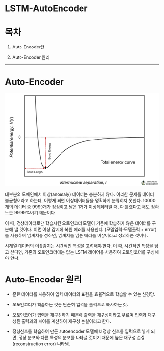 # LSTM-AutoEncoder

# 목차

1. Auto-Encoder란

2. Auto-Encoder 원리

---

# Auto-Encoder

![Example instance](https://github.com/bloodmage1/protein-protein/blob/main/Energy_curve.png)

대부분의 도메인에서 이상(anomaly) 데이터는 충분하지 않다. 이러한 문제를 데이터 불균형이라고 하는데, 이렇게 되면 이상데이터들을 명확하게 분류하지 못한다. 10000개의 데이터 중 9999개가 정상이고 남은 1개가 이상데이터일 때, 다 틀렸다고 해도 정확도는 99.99%이기 때문이다

이 때, 정상데이터로만 학습시킨 오토인코더 모델이 기존에 학습하지 않은 데이터를 구분해 낼 것이다. 이런 이상 감지에 복원 에러를 사용한다. (모델입력-모델출력 = error)를 사용하여 임계치를 정하면, 임계치를 넘는 에러를 이상이라고 정의하는 것이다.

시계열 데이터의 이상감지는 시간적인 특성을 고려해야 한다. 이 때, 시간적인 특성을 담고 싶다면, 기존의 오토인코더에는 없는 LSTM 레이어를 사용하여 오토인코더를 구성해야 한다.

# Auto-Encoder 원리

- 훈련 데이터를 사용하여 입력 데이터의 표현을 효율적으로 학습할 수 있는 신경망.
  
- 오토인코더가 학습하는 것은 단순히 입력을 출력으로 복사하는 것.
- 오토인코더가 입력을 재구성하기 때문에 출력을 재구성이라고 부르며 입력과 재구성된 출력과의 차이를 계산하여 재구성 손실이라고 한다.
- 정상신호를 학습하여 만든 autoencoder 모델에 비정상 신호를 입력으로 넣게 되면, 정상 분포와 다른 특성의 분포를 나타낼 것이기 때문에 높은 재구성 손실(reconstruction error) 나타냄.

